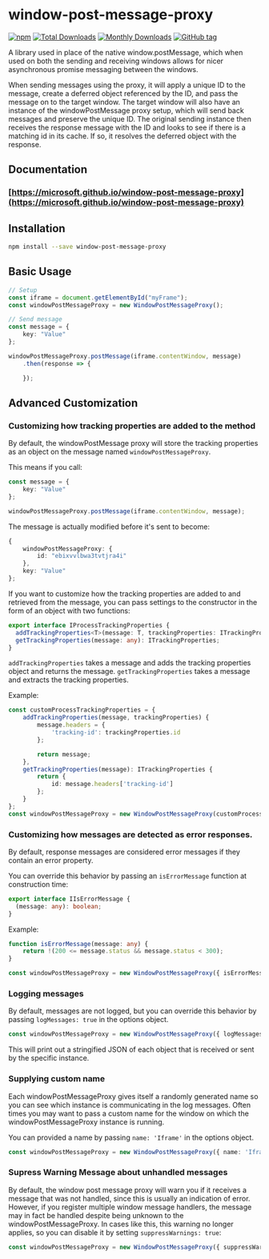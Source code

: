 # window-post-message-proxy
[![npm](https://img.shields.io/npm/v/window-post-message-proxy.svg)](https://www.npmjs.com/package/window-post-message-proxy)
[![Total Downloads](https://img.shields.io/npm/dt/window-post-message-proxy.svg)](https://www.npmjs.com/package/window-post-message-proxy)
[![Monthly Downloads](https://img.shields.io/npm/dm/window-post-message-proxy.svg)](https://www.npmjs.com/package/window-post-message-proxy)
[![GitHub tag](https://img.shields.io/github/tag/microsoft/window-post-message-proxy.svg)](https://github.com/Microsoft/window-post-message-proxy)

A library used in place of the native window.postMessage, which when used on both the sending and receiving windows allows for nicer asynchronous promise messaging between the windows.

When sending messages using the proxy, it will apply a unique ID to the message, create a deferred object referenced by the ID, and pass the message on to the target window.
The target window will also have an instance of the windowPostMessage proxy setup, which will send back messages and preserve the unique ID.
The original sending instance then receives the response message with the ID and looks to see if there is a matching id in its cache. If so, it resolves the deferred object with the response.

## Documentation
### [https://microsoft.github.io/window-post-message-proxy](https://microsoft.github.io/window-post-message-proxy)

## Installation

```bash
npm install --save window-post-message-proxy
```

## Basic Usage

```typescript
// Setup
const iframe = document.getElementById("myFrame");
const windowPostMessageProxy = new WindowPostMessageProxy();

// Send message
const message = {
    key: "Value"
};

windowPostMessageProxy.postMessage(iframe.contentWindow, message)
    .then(response => {

    });
```

## Advanced Customization

### Customizing how tracking properties are added to the method

By default, the windowPostMessage proxy will store the tracking properties as an object on the message named `windowPostMessageProxy`.

This means if you call:

```typescript
const message = {
    key: "Value"
};

windowPostMessageProxy.postMessage(iframe.contentWindow, message);
```
The message is actually modified before it's sent to become:

```typescript
{
    windowPostMessageProxy: {
        id: "ebixvvlbwa3tvtjra4i"
    },
    key: "Value"
};
```

If you want to customize how the tracking properties are added to and retrieved from the message, you can pass settings to the constructor in the form of an object with two functions:

```typescript
export interface IProcessTrackingProperties {
  addTrackingProperties<T>(message: T, trackingProperties: ITrackingProperties): T;
  getTrackingProperties(message: any): ITrackingProperties;
}
```
`addTrackingProperties` takes a message and adds the tracking properties object and returns the message.
`getTrackingProperties` takes a message and extracts the tracking properties.


Example:

```typescript
const customProcessTrackingProperties = {
    addTrackingProperties(message, trackingProperties) {
        message.headers = {
            'tracking-id': trackingProperties.id
        };

        return message;
    },
    getTrackingProperties(message): ITrackingProperties {
        return {
            id: message.headers['tracking-id']
        };
    }
};
const windowPostMessageProxy = new WindowPostMessageProxy(customProcessTrackingProperties);
```

### Customizing how messages are detected as error responses.

By default, response messages are considered error messages if they contain an error property.

You can override this behavior by passing an `isErrorMessage` function at construction time:

```typescript
export interface IIsErrorMessage {
  (message: any): boolean;
}
```

Example:

```typescript
function isErrorMessage(message: any) {
    return !(200 <= message.status && message.status < 300);
}

const windowPostMessageProxy = new WindowPostMessageProxy({ isErrorMessage });
```

### Logging messages

By default, messages are not logged, but you can override this behavior by passing `logMessages: true` in the options object.

```typescript
const windowPostMessageProxy = new WindowPostMessageProxy({ logMessages: true });
```
This will print out a stringified JSON of each object that is received or sent by the specific instance.

### Supplying custom name
Each windowPostMessageProxy gives itself a randomly generated name so you can see which instance is communicating in the log messages.
Often times you may want to pass a custom name for the window on which the windowPostMessageProxy instance is running.

You can provided a name by passing `name: 'Iframe'` in the options object.

```typescript
const windowPostMessageProxy = new WindowPostMessageProxy({ name: 'Iframe' });
```

### Supress Warning Message about unhandled messages
By default, the window post message proxy will warn you if it receives a message that was not handled, since this is usually an indication of error. However,
if you register multiple window message handlers, the message may in fact be handled despite being unknown to the windowPostMessageProxy. In cases like this, this warning no longer applies, so you can disable it by setting `suppressWarnings: true`:

```typescript
const windowPostMessageProxy = new WindowPostMessageProxy({ suppressWarnings: true });
```
